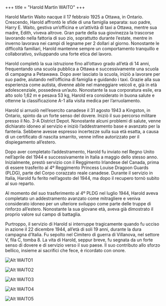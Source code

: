 +++
title = "Harold Martin WAITO"
+++

Harold Martin Waito nacque il 17 febbraio 1925 a Ottawa, in Ontario. Crescendo, Harold affrontò le sfide di una famiglia separata: suo padre, Harry E. Waito, gestiva un’officina e un’attività di taxi a Ottawa, mentre sua madre, Edith, viveva altrove. Gran parte della sua giovinezza la trascorse lavorando nella fattoria di suo zio, soprattutto durante l’estate, mentre in inverno lavorava nei campi di legname per 2 dollari al giorno. Nonostante le difficoltà familiari, Harold mantenne sempre un comportamento tranquillo e collaborativo, sviluppando una forte etica del lavoro.

Harold completò la sua istruzione fino all’ottavo grado all’età di 14 anni, frequentando una scuola pubblica a Ottawa e successivamente una scuola di campagna a Petawawa. Dopo aver lasciato la scuola, iniziò a lavorare per suo padre, aiutando nell’officina di famiglia e guidando i taxi. Grazie alla sua esperienza come autista, divenne abile nel maneggiare veicoli e, già in età adolescenziale, possedeva un’auto. Nonostante la sua corporatura esile, era alto solo 1,62 m e pesava 53 kg, Harold era considerato in buona salute e ottenne la classificazione A-1 alla visita medica per l’arruolamento.

Harold si arruolò nell’esercito canadese il 31 agosto 1943 a Kingston, in Ontario, spinto da un forte senso del dovere. Iniziò il suo percorso militare presso il No. 3-A District Depot. Nonostante alcuni problemi di salute, venne dichiarato idoneo al servizio e iniziò l’addestramento base e avanzato per la fanteria. Sebbene avesse espresso incertezze sulla sua età esatta, a causa di un certificato di nascita smarrito, venne infine autorizzato per il dispiegamento all’estero.

Dopo aver completato l’addestramento, Harold fu inviato nel Regno Unito nell’aprile del 1944 e successivamente in Italia a maggio dello stesso anno. Inizialmente, prestò servizio con il Reggimento Irlandese del Canada, prima di essere trasferito al 4º Reggimento Princess Louise Dragoon Guards (PLDG), parte del Corpo corazzato reale canadese. Durante il servizio in Italia, Harold fu ferito nell’agosto del 1944, ma dopo il recupero tornò subito al suo reparto.

Al momento del suo trasferimento al 4º PLDG nel luglio 1944, Harold aveva completato un addestramento avanzato come mitragliere e veniva considerato idoneo per un ulteriore sviluppo come parte delle truppe di rinforzo all’estero. Nonostante la sua giovane età, aveva già dimostrato il proprio valore sul campo di battaglia.

Purtroppo, il servizio di Harold si interruppe tragicamente quando fu ucciso in azione il 22 dicembre 1944, all’età di soli 19 anni, durante la dura campagna d’Italia. Fu sepolto nel Cimitero di guerra di Villanova, nel settore V, fila C, tomba 8.
La vita di Harold, seppur breve, fu segnata da un forte senso di dovere e di servizio verso il suo paese. Il suo contributo allo sforzo bellico, insieme ai sacrifici che fece, è ricordato con onore.



![Alt WAITO1](/images/Soldiers/WAITO1.jpg)

![Alt WAITO2](/images/Soldiers/WAITO2.jpg)

![Alt WAITO3](/images/Soldiers/WAITO3.jpg)

![Alt WAITO4](/images/Soldiers/WAITO4.jpg)

![Alt WAITO5](/images/Soldiers/WAITO5.jpg)


